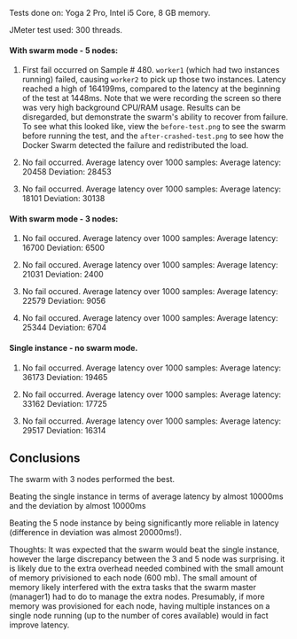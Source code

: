 Tests done on:
Yoga 2 Pro, Intel i5 Core, 8 GB memory.

JMeter test used: 300 threads. 

#### With swarm mode - 5 nodes:
1) First fail occurred on Sample # 480. `worker1` (which had two instances running) failed, causing `worker2` to pick up those two instances. Latency reached a high of 164199ms, compared to the latency at the beginning of the test at 1448ms. Note that we were recording the screen so there was very high background CPU/RAM usage. Results can be disregarded, but demonstrate the swarm's ability to recover from failure. To see what this looked like, view the `before-test.png` to see the swarm before running the test, and the `after-crashed-test.png` to see how the Docker Swarm detected the failure and redistributed the load. 

2) No fail occurred. Average latency over 1000 samples: 
Average latency: 20458
Deviation: 28453

3) No fail occurred. Average latency over 1000 samples: 
Average latency: 18101
Deviation: 30138

#### With swarm mode - 3 nodes: 
1) No fail occured. Average latency over 1000 samples: 
Average latency: 16700
Deviation: 6500

2) No fail occured. Average latency over 1000 samples: 
Average latency: 21031
Deviation: 2400

3) No fail occured. Average latency over 1000 samples: 
Average latency: 22579
Deviation: 9056

4) No fail occured. Average latency over 1000 samples: 
Average latency: 25344
Deviation: 6704

#### Single instance - no swarm mode.

1) No fail occurred. Average latency over 1000 samples: 
Average latency: 36173
Deviation: 19465

2) No fail occurred. Average latency over 1000 samples: 
Average latency: 33162
Deviation: 17725

3) No fail occurred. Average latency over 1000 samples: 
Average latency: 29517
Deviation: 16314



## Conclusions
The swarm with 3 nodes performed the best.

Beating the single instance in terms of average latency by almost 10000ms and the deviation by almost 10000ms

Beating the 5 node instance by being significantly more reliable in latency (difference in deviation was almost 20000ms!). 

Thoughts: It was expected that the swarm would beat the single instance, however the large discrepancy between the 3 and 5 node was surprising. it is likely due to the extra overhead needed combined with the small amount of memory privisioned to each node (600 mb). The small amount of memory likely interfered with the extra tasks that the swarm master (manager1) had to do to manage the extra nodes. Presumably, if more memory was provisioned for each node, having multiple instances on a single node running (up to the number of cores available) would in fact improve latency.